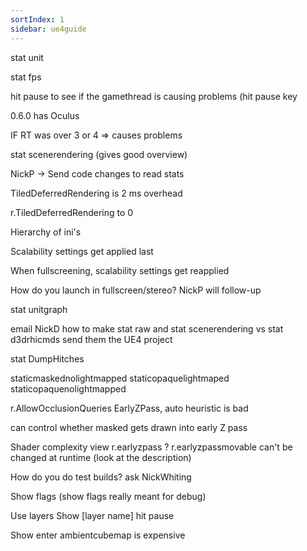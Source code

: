 ```yaml
---
sortIndex: 1
sidebar: ue4guide
---
```


stat unit

stat fps

hit pause to see if the gamethread is causing problems (hit pause key

0.6.0 has Oculus

IF RT was over 3 or 4 => causes problems

stat scenerendering (gives good overview)

NickP -> Send code changes to read stats

TiledDeferredRendering is 2 ms overhead

r.TiledDeferredRendering to 0

Hierarchy of ini's

Scalability settings get applied last

When fullscreening, scalability settings get reapplied

How do you launch in fullscreen/stereo? NickP will follow-up

stat unitgraph

email NickD how to make stat raw
and stat scenerendering vs stat d3drhicmds
send them the UE4 project

stat DumpHitches

staticmaskednolightmapped
staticopaquelightmaped
staticopaquenolightmapped

r.AllowOcclusionQueries
EarlyZPass, auto heuristic is bad

can control whether masked gets drawn into early Z pass

Shader complexity view
r.earlyzpass ?
r.earlyzpassmovable can't be changed at runtime (look at the description)

How do you do test builds? ask NickWhiting

Show flags
(show flags really meant for debug)

Use layers
Show [layer name]
hit pause

Show enter
ambientcubemap is expensive
